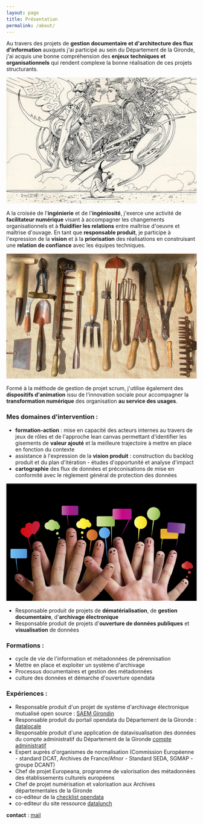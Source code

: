 ```yaml
---
layout: page
title: Présentation
permalink: /about/
---
```


Au travers des projets de **gestion documentaire et d'architecture des flux d'information** auxquels j'ai participé au sein du Département de la Gironde, j'ai acquis une bonne compréhension des **enjeux techniques et organisationnels** qui rendent complexe la bonne réalisation de ces projets structurants.


![dans le désert B](https://github.com/akakeronos/service/raw/master/media/desertB.jpg)


A la croisée de l'**ingénierie** et de l'**ingéniosité**, j'exerce une activité de **facilitateur numérique** visant à accompagner les changements organisationnels et à **fluidifier les relations** entre maîtrise d'oeuvre et maîtrise d'ouvage.
En tant que **responsable produit**, je participe à l'expression de la **vision** et à la **priorisation** des réalisations en construisant une **relation de confiance** avec les équipes techniques.


![dans le désert B](https://raw.githubusercontent.com/akakeronos/service/gh-pages/media/outillage.jpg)


Formé à la méthode de gestion de projet scrum, j'utilise également des **dispositifs d'animation** issu de l'innovation sociale pour accompagner la **transformation numérique** des organisation **au service des usages**.

### Mes domaines d'intervention :

* **formation-action** : mise en capacité des acteurs internes au travers de jeux de rôles et de l'approche lean canvas permettant d'identifier les gisements de **valeur ajouté** et la meilleure trajectoire à mettre en place en fonction du contexte
* assistance à l'expression de la **vision produit** : construction du backlog produit et du plan d'itération - études d'opportunité et analyse d'impact
* **cartographie** des flux de données et préconisations de mise en conformité avec le règlement général de protection des données

![dans le désert B](https://raw.githubusercontent.com/akakeronos/service/gh-pages/media/gouvernance_ouverte.jpg)

* Responsable produit de projets de **dématérialisation**, de **gestion documentaire**, d'**archivage électronique**
* Responsable produit de projets d'**ouverture de données publiques** et **visualisation** de données

### Formations :

* cycle de vie de l'information et métadonnées de pérennisation
* Mettre en place et exploiter un système d'archivage
* Processus documentaires et gestion des métadonnées
* culture des données et démarche d'ouverture opendata

### Expériences :

* Responsable produit d'un projet de système d'archivage électronique mutualisé open source : [SAEM Girondin](https://saem.e-bordeaux.org)
* Responsable produit du portail opendata du Département de la Gironde : [datalocale](https://datalocale.fr)
* Responsable produit d'une application de datavisualisation des données du compte administratif du Département de la Gironde [compte administratif](https://www.gironde.fr/compte-administratif)
* Expert auprès d'organismes de normalisation (Commission Européenne - standard DCAT, Archives de France/Afnor - Standard SEDA, SGMAP - groupe DCANT)
* Chef de projet Europeana, programme de valorisation des métadonnées des établissements culturels européens
* Chef de projet numérisation et valorisation aux Archives départementales de la Gironde
* co-editeur de la [checklist opendata](http://checklists.opquast.com/fr/opendata/)
* co-editeur du site ressource [datalunch](https://datalunch.datalocale.fr)  

**contact** : [mail](mailto:keronos@protonmail.com)
